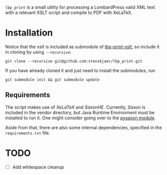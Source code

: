 `lbp_print` is a small utility for processing a LombardPress valid XML text with
a relevant XSLT script and compile to PDF with XeLaTeX.


# Installation

Notice that the xslt is included as submodule
of [lbp-print-xslt](https://github.com/lombardpress/lbp-print-xslt), so include
it in cloning by using `--recursive`:
```
git clone --recursive git@github.com:stenskjaer/lbp_print.git
```

If you have already cloned it and just need to install the submodules, run

```
git submodule init && git submodule update
```

## Requirements

The script makes use of *XeLaTeX* and *SaxonHE*. Currently, *Saxon* is included
in the vendor directory, but Java Runtime Environment must be installed to run
it. One might consider going over to
the [pysaxon module](https://github.com/ajelenak/pysaxon).

Aside from that, there are also some internal dependencies, specified in the
`requirements.txt` file.


# TODO

- [ ] Add whitespace cleanup